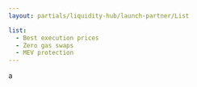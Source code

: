 ```yaml
---
layout: partials/liquidity-hub/launch-partner/List

list:
  - Best execution prices 
  - Zero gas swaps  
  - MEV protection
---
```


a